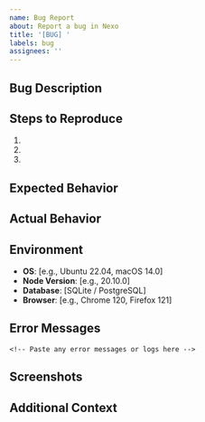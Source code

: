 ```yaml
---
name: Bug Report
about: Report a bug in Nexo
title: '[BUG] '
labels: bug
assignees: ''
---
```


## Bug Description
<!-- A clear and concise description of the bug -->

## Steps to Reproduce
1. 
2. 
3. 

## Expected Behavior
<!-- What you expected to happen -->

## Actual Behavior
<!-- What actually happened -->

## Environment
- **OS**: [e.g., Ubuntu 22.04, macOS 14.0]
- **Node Version**: [e.g., 20.10.0]
- **Database**: [SQLite / PostgreSQL]
- **Browser**: [e.g., Chrome 120, Firefox 121]

## Error Messages
```
<!-- Paste any error messages or logs here -->
```

## Screenshots
<!-- If applicable, add screenshots to help explain the problem -->

## Additional Context
<!-- Add any other context about the problem here -->